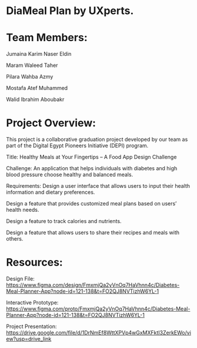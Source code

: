 # DiaMeal Plan by UXperts.
# Team Members:
Jumaina Karim Naser Eldin

Maram Waleed Taher

Pilara Wahba Azmy

Mostafa Atef Muhammed

Walid Ibrahim Aboubakr

# Project Overview:
This project is a collaborative graduation project developed by our team as part of the Digital Egypt Pioneers Initiative (DEPI) program.

Title: Healthy Meals at Your Fingertips – A Food App Design Challenge

Challenge:
An application that helps individuals with diabetes and high blood pressure choose healthy and balanced meals.

Requirements:
Design a user interface that allows users to input their health information and dietary preferences.

Design a feature that provides customized meal plans based on users’ health needs.

Design a feature to track calories and nutrients.

Design a feature that allows users to share their recipes and meals with others.

# Resources:
Design File: https://www.figma.com/design/FmxmjQa2yVnOq7HaVhnn4c/Diabetes-Meal-Planner-App?node-id=121-138&t=FO2QJ8NVTizhW6YL-1

Interactive Prototype: https://www.figma.com/proto/FmxmjQa2yVnOq7HaVhnn4c/Diabetes-Meal-Planner-App?node-id=121-138&t=FO2QJ8NVTizhW6YL-1

Project Presentation: https://drive.google.com/file/d/1DrNmEf8WttXPVp4wGxMXFktI3ZerkEWo/view?usp=drive_link
